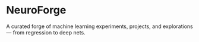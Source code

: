 # NeuroForge
A curated forge of machine learning experiments, projects, and explorations — from regression to deep nets.
